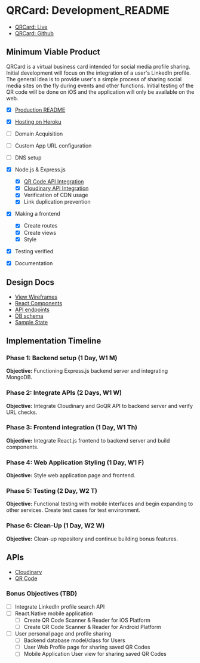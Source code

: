 # QRCard: Development_README

- [QRCard: Live][Heroku]
- [QRCard: Github][Github]

[Heroku]: https://qrcodecard.herokuapp.com/
[Github]: https://github.com/AkashSkySingh/QRCard
[QR API]: http://goqr.me/api/
[Cloudinary]: https://cloudinary.com/documentation/solution_overview

## Minimum Viable Product
QRCard is a virtual business card intended for social media profile sharing. Initial development will focus on the integration of a user's LinkedIn profile. The general idea is to provide user's a simple process of sharing social media sites on the fly during events and other functions. Initial testing of the QR code will be done on iOS and the application will only be available on the web.

- [x] [Production README](../README.md)
- [x] [Hosting on Heroku][heroku]
- [ ] Domain Acquisition
 - [ ] Custom App URL configuration
 - [ ] DNS setup
- [x] Node.js & Express.js
  - [x] [QR Code API Integration][QR API]
  - [x] [Cloudinary API Integration][Cloudinary]
  - [x] Verification of CDN usage
  - [x] Link duplication prevention
- [x] Making a frontend
  - [x] Create routes
  - [x] Create views
  - [x] Style
- [x] Testing verified
- [x] Documentation


## Design Docs
* [View Wireframes][wireframes]
* [React Components][components]
* [API endpoints][api-endpoints]
* [DB schema][schema]
* [Sample State][sample-state]

[wireframes]: wireframes
[components]: component-hierarchy.md
[sample-state]: sample-state.md
[api-endpoints]: api-endpoints.md
[schema]: schema.md

## Implementation Timeline

### Phase 1: Backend setup (1 Day, W1 M)

**Objective:** Functioning Express.js backend server and integrating MongoDB.

### Phase 2: Integrate APIs (2 Days, W1 W)

**Objective:** Integrate Cloudinary and GoQR API to backend server and verify URL checks.

### Phase 3: Frontend integration (1 Day, W1 Th)

**Objective:** Integrate React.js frontend to backend server and build components.

### Phase 4: Web Application Styling (1 Day, W1 F)

**Objective:** Style web application page and frontend.

### Phase 5: Testing (2 Day, W2 T)

**Objective:** Functional testing with mobile interfaces and begin expanding to other services. Create test cases for test environment.

### Phase 6: Clean-Up (1 Day, W2 W)

**Objective:** Clean-up repository and continue building bonus features.

## APIs
- [Cloudinary][Cloudinary]
- [QR Code][QR API]

### Bonus Objectives (TBD)
- [ ] Integrate LinkedIn profile search API
- [ ] React.Native mobile application
  - [ ] Create QR Code Scanner & Reader for iOS Platform
  - [ ] Create QR Code Scanner & Reader for Android Platform
- [ ] User personal page and profile sharing
  - [ ] Backend database model/class for Users
  - [ ] User Web Profile page for sharing saved QR Codes
  - [ ] Mobile Application User view for sharing saved QR Codes
